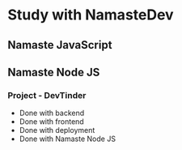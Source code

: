 # Study with NamasteDev

## Namaste JavaScript

## Namaste Node JS

### Project - DevTinder

- Done with backend
- Done with frontend
- Done with deployment
- Done with Namaste Node JS
